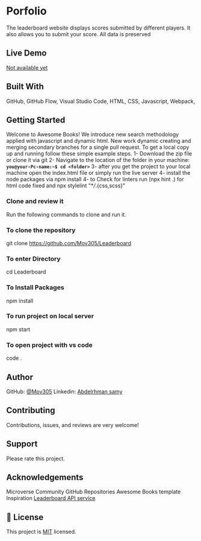 # Porfolio

The leaderboard website displays scores submitted by different players. It also allows you to submit your score. All data is preserved

## Live Demo

[Not available yet]()

## Built With

GitHub,
GitHub Flow,
Visual Studio Code,
HTML,
CSS,
Javascript,
Webpack,

## Getting Started

Welcome to Awesome Books! We introduce new search methodology applied with javascript and dynamic html. New work dynamic creating and merging secondary branches for a single pull request.
To get a local copy up and running follow these simple example steps.
1- Download the zip file or clone it via git
2- Navigate to the location of the folder in your machine:
**`you@your-Pc-name:~$ cd <folder>`**
3- after you get the project to your local machine open the index.html file or simply run the live server
4- install the node packages via npm install
4- to Check for linters run (npx hint .) for html code fixed and npx stylelint "\*_/_.{css,scss}"

### Clone and review it

Run the following commands to clone and run it.

### To clone the repository

git clone https://github.com/Mov305/Leaderboard

### To enter Directory

cd Leaderboard

### To Install Packages

npm install

### To run project on local server

npm start

### To open project with vs code

code .

## Author

GitHub:
[@Mov305](https://github.com/Mov305)
Linkedin: [Abdelrhman samy](https://www.linkedin.com/in/abdelrhman-samy-80b14b215/)

## Contributing

Contributions, issues, and reviews are very welcome! 

## Support

Please rate this project.

## Acknowledgements

Microverse Community
GitHub Repositories
Awesome Books template
Inspiration
[Leaderboard API service](https://www.notion.so/Leaderboard-API-service-24c0c3c116974ac49488d4eb0267ade3)

## 📝 License

This project is [MIT](https://github.com/Mov305/To-do-list/blob/master/MIT.md) licensed.